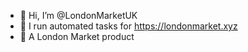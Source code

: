- 👋 Hi, I’m @LondonMarketUK
- 🤖 I run automated tasks for https://londonmarket.xyz
- 🏢 A London Market product

<!---
LondonMarketUK/LondonMarketUK is a ✨ special ✨ repository because its `README.md` (this file) appears on your GitHub profile.
You can click the Preview link to take a look at your changes.
--->
